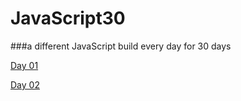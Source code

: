 # JavaScript30
###a different JavaScript build every day for 30 days

[Day 01](https://gnarfugh.github.io/JavaScript30/Day01)

[Day 02](https://gnarfugh.github.io/JavaScript30/Day02)
